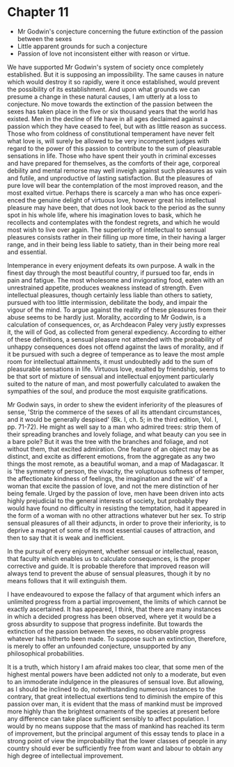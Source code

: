 # Chapter 11

- Mr Godwin's conjecture concerning the fu­ture extinction of the passion between the sexes
- Little apparent grounds for such a conjecture
- Passion of love not inconsistent either with reason or virtue.

We have supported Mr Godwin's system of society once com­pletely
established. But it is supposing an impossibility. The same causes in
nature which would destroy it so rapidly, were it once es­tablished,
would prevent the possibility of its establishment. And upon what
grounds we can presume a change in these natural causes, I am utterly at
a loss to conjecture. No move towards the extinction of the passion
between the sexes has taken place in the five or six thousand years that
the world has existed. Men in the decline of life have in all ages
declaimed against a passion which they have ceased to feel, but with as
little reason as success. Those who from coldness of constitutional
temperament have never felt what love is, will surely be allowed to be
very incompetent judges with regard to the power of this passion to
contribute to the sum of pleasurable sensations in life. Those who have
spent their youth in criminal excesses and have prepared for themselves,
as the com­forts of their age, corporeal debility and mental remorse may
well inveigh against such pleasures as vain and futile, and
unproduc­tive of lasting satisfaction. But the pleasures of pure love
will bear the contemplation of the most improved reason, and the most
ex­alted virtue. Perhaps there is scarcely a man who has once
experi­enced the genuine delight of virtuous love, however great his
intel­lectual pleasure may have been, that does not look back to the
pe­riod as the sunny spot in his whole life, where his imagination loves
to bask, which he recollects and contemplates with the fond­est regrets,
and which he would most wish to live over again. The superiority of
intellectual to sensual pleasures consists rather in their filling up
more time, in their having a larger range, and in their being less
liable to satiety, than in their being more real and essential.

Intemperance in every enjoyment defeats its own purpose. A walk in the
finest day through the most beautiful country, if pur­sued too far, ends
in pain and fatigue. The most wholesome and in­vigorating food, eaten
with an unrestrained appetite, produces weakness instead of strength.
Even intellectual pleasures, though certainly less liable than others to
satiety, pursued with too little intermission, debilitate the body, and
impair the vigour of the mind. To argue against the reality of these
pleasures from their abuse seems to be hardly just. Morality, according
to Mr Godwin, is a calculation of consequences, or, as Archdeacon Paley
very justly expresses it, the will of God, as collected from general
expediency. According to either of these definitions, a sensual pleasure
not at­tended with the probability of unhappy consequences does not
of­fend against the laws of morality, and if it be pursued with such a
degree of temperance as to leave the most ample room for intellec­tual
attainments, it must undoubtedly add to the sum of pleasur­able
sensations in life. Virtuous love, exalted by friendship, seems to be
that sort of mixture of sensual and intellectual enjoyment particularly
suited to the nature of man, and most powerfully cal­culated to awaken
the sympathies of the soul, and produce the most exquisite
gratifications.

Mr Godwin says, in order to shew the evident inferiority of the
pleasures of sense, 'Strip the commerce of the sexes of all its
attendant circumstances, and it would be generally despised' (Bk. I,
ch. 5; in the third edition, Vol. I, pp. 71-72). He might as well say to
a man who admired trees: strip them of their spreading branches and
lovely foliage, and what beauty can you see in a bare pole? But it was
the tree with the branches and foliage, and not without them, that
excited admiration. One feature of an object may be as distinct, and
excite as different emotions, from the ag­gregate as any two things the
most remote, as a beautiful woman, and a map of Madagascar. It is 'the
symmetry of person, the vivac­ity, the voluptuous softness of temper,
the affectionate kind­ness of feelings, the imagination and the wit' of
a woman that ex­cite the passion of love, and not the mere distinction
of her being female. Urged by the passion of love, men have been driven
into acts highly prejudicial to the general interests of society, but
proba­bly they would have found no difficulty in resisting the
temp­tation, had it appeared in the form of a woman with no other
at­tractions whatever but her sex. To strip sensual pleasures of all
their adjuncts, in order to prove their inferiority, is to deprive a
magnet of some of its most essential causes of attraction, and then to
say that it is weak and inefficient.

In the pursuit of every enjoyment, whether sensual or intel­lectual,
reason, that faculty which enables us to calculate conse­quences, is the
proper corrective and guide. It is probable therefore that improved
reason will always tend to prevent the abuse of sen­sual pleasures,
though it by no means follows that it will extin­guish them.

I have endeavoured to expose the fallacy of that argument which infers
an unlimited progress from a partial improvement, the limits of which
cannot be exactly ascertained. It has appeared, I think, that there are
many instances in which a decided progress has been observed, where yet
it would be a gross absurdity to sup­pose that progress indefinite. But
towards the extinction of the passion between the sexes, no observable
progress whatever has hitherto been made. To suppose such an extinction,
therefore, is merely to offer an unfounded conjecture, unsupported by
any philosophical probabilities.

It is a truth, which history I am afraid makes too clear, that some men
of the highest mental powers have been addicted not only to a moderate,
but even to an immoderate indulgence in the pleasures of sensual love.
But allowing, as I should be inclined to do, notwithstanding numerous
instances to the contrary, that great intellectual exertions tend to
diminish the empire of this passion over man, it is evident that the
mass of mankind must be improved more highly than the brightest
ornaments of the species at present before any difference can take place
sufficient sensibly to affect population. I would by no means suppose
that the mass of mankind has reached its term of improvement, but the
principal argument of this essay tends to place in a strong point of
view the improbability that the lower classes of people in any country
should ever be sufficiently free from want and labour to obtain any high
degree of intellectual improvement.

